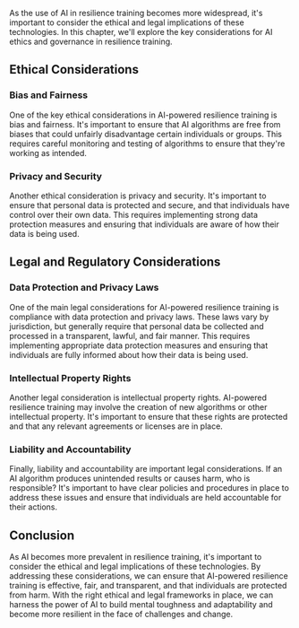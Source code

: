 

As the use of AI in resilience training becomes more widespread, it's important to consider the ethical and legal implications of these technologies. In this chapter, we'll explore the key considerations for AI ethics and governance in resilience training.

Ethical Considerations
----------------------

### Bias and Fairness

One of the key ethical considerations in AI-powered resilience training is bias and fairness. It's important to ensure that AI algorithms are free from biases that could unfairly disadvantage certain individuals or groups. This requires careful monitoring and testing of algorithms to ensure that they're working as intended.

### Privacy and Security

Another ethical consideration is privacy and security. It's important to ensure that personal data is protected and secure, and that individuals have control over their own data. This requires implementing strong data protection measures and ensuring that individuals are aware of how their data is being used.

Legal and Regulatory Considerations
-----------------------------------

### Data Protection and Privacy Laws

One of the main legal considerations for AI-powered resilience training is compliance with data protection and privacy laws. These laws vary by jurisdiction, but generally require that personal data be collected and processed in a transparent, lawful, and fair manner. This requires implementing appropriate data protection measures and ensuring that individuals are fully informed about how their data is being used.

### Intellectual Property Rights

Another legal consideration is intellectual property rights. AI-powered resilience training may involve the creation of new algorithms or other intellectual property. It's important to ensure that these rights are protected and that any relevant agreements or licenses are in place.

### Liability and Accountability

Finally, liability and accountability are important legal considerations. If an AI algorithm produces unintended results or causes harm, who is responsible? It's important to have clear policies and procedures in place to address these issues and ensure that individuals are held accountable for their actions.

Conclusion
----------

As AI becomes more prevalent in resilience training, it's important to consider the ethical and legal implications of these technologies. By addressing these considerations, we can ensure that AI-powered resilience training is effective, fair, and transparent, and that individuals are protected from harm. With the right ethical and legal frameworks in place, we can harness the power of AI to build mental toughness and adaptability and become more resilient in the face of challenges and change.
